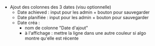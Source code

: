  * Ajout des colonnes des 3 dates (visu optionnelle)
   * Date achieved : input pour les admin + bouton pour sauvegarder
   * Date planifiée : input pour les admin + bouton pour sauvegarder
   * Date créa :
     * nom de colonne "Date d'ajout"
     * à l'affichage : mettre la ligne dans une autre couleur si algo montre qu'elle est récente
